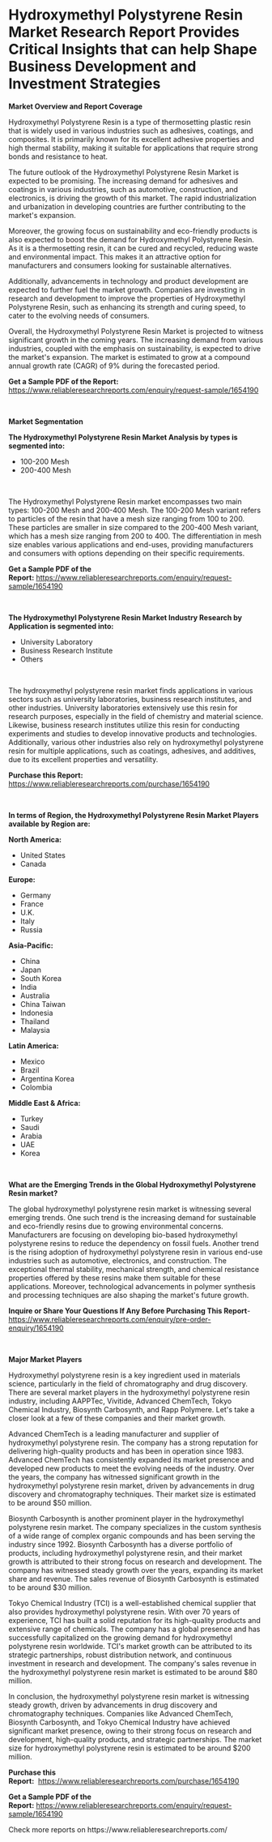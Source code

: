 <p><h1>Hydroxymethyl Polystyrene Resin Market Research Report Provides Critical Insights that can help Shape Business Development and Investment Strategies</h1></p><p><strong>Market Overview and Report Coverage</strong></p>
<p><p>Hydroxymethyl Polystyrene Resin is a type of thermosetting plastic resin that is widely used in various industries such as adhesives, coatings, and composites. It is primarily known for its excellent adhesive properties and high thermal stability, making it suitable for applications that require strong bonds and resistance to heat.</p><p>The future outlook of the Hydroxymethyl Polystyrene Resin Market is expected to be promising. The increasing demand for adhesives and coatings in various industries, such as automotive, construction, and electronics, is driving the growth of this market. The rapid industrialization and urbanization in developing countries are further contributing to the market's expansion.</p><p>Moreover, the growing focus on sustainability and eco-friendly products is also expected to boost the demand for Hydroxymethyl Polystyrene Resin. As it is a thermosetting resin, it can be cured and recycled, reducing waste and environmental impact. This makes it an attractive option for manufacturers and consumers looking for sustainable alternatives.</p><p>Additionally, advancements in technology and product development are expected to further fuel the market growth. Companies are investing in research and development to improve the properties of Hydroxymethyl Polystyrene Resin, such as enhancing its strength and curing speed, to cater to the evolving needs of consumers.</p><p>Overall, the Hydroxymethyl Polystyrene Resin Market is projected to witness significant growth in the coming years. The increasing demand from various industries, coupled with the emphasis on sustainability, is expected to drive the market's expansion. The market is estimated to grow at a compound annual growth rate (CAGR) of 9% during the forecasted period.</p></p>
<p><strong>Get a Sample PDF of the Report:</strong> <a href="https://www.reliableresearchreports.com/enquiry/request-sample/1654190">https://www.reliableresearchreports.com/enquiry/request-sample/1654190</a></p>
<p>&nbsp;</p>
<p><strong>Market Segmentation</strong></p>
<p><strong>The Hydroxymethyl Polystyrene Resin Market Analysis by types is segmented into:</strong></p>
<p><ul><li>100-200 Mesh</li><li>200-400 Mesh</li></ul></p>
<p>&nbsp;</p>
<p><p>The Hydroxymethyl Polystyrene Resin market encompasses two main types: 100-200 Mesh and 200-400 Mesh. The 100-200 Mesh variant refers to particles of the resin that have a mesh size ranging from 100 to 200. These particles are smaller in size compared to the 200-400 Mesh variant, which has a mesh size ranging from 200 to 400. The differentiation in mesh size enables various applications and end-uses, providing manufacturers and consumers with options depending on their specific requirements.</p></p>
<p><strong>Get a Sample PDF of the Report:</strong>&nbsp;<a href="https://www.reliableresearchreports.com/enquiry/request-sample/1654190">https://www.reliableresearchreports.com/enquiry/request-sample/1654190</a></p>
<p>&nbsp;</p>
<p><strong>The Hydroxymethyl Polystyrene Resin Market Industry Research by Application is segmented into:</strong></p>
<p><ul><li>University Laboratory</li><li>Business Research Institute</li><li>Others</li></ul></p>
<p>&nbsp;</p>
<p><p>The hydroxymethyl polystyrene resin market finds applications in various sectors such as university laboratories, business research institutes, and other industries. University laboratories extensively use this resin for research purposes, especially in the field of chemistry and material science. Likewise, business research institutes utilize this resin for conducting experiments and studies to develop innovative products and technologies. Additionally, various other industries also rely on hydroxymethyl polystyrene resin for multiple applications, such as coatings, adhesives, and additives, due to its excellent properties and versatility.</p></p>
<p><strong>Purchase this Report:</strong>&nbsp; <a href="https://www.reliableresearchreports.com/purchase/1654190">https://www.reliableresearchreports.com/purchase/1654190</a></p>
<p>&nbsp;</p>
<p><strong>In terms of Region, the Hydroxymethyl Polystyrene Resin Market Players available by Region are:</strong></p>
<p>
    <p> <strong> North America: </strong>
        <ul>
            <li>United States</li>
            <li>Canada</li>
        </ul>
        </p> 
    <p> <strong> Europe: </strong>
        <ul>
            <li>Germany</li>
            <li>France</li>
            <li>U.K.</li>
            <li>Italy</li>
            <li>Russia</li>
        </ul>
        </p> 
    <p> <strong> Asia-Pacific: </strong>
        <ul>
            <li>China</li>
            <li>Japan</li>
            <li>South Korea</li>
            <li>India</li>
            <li>Australia</li>
            <li>China Taiwan</li>
            <li>Indonesia</li>
            <li>Thailand</li>
            <li>Malaysia</li>
        </ul>
        </p> 
    <p> <strong> Latin America: </strong>
        <ul>
            <li>Mexico</li>
            <li>Brazil</li>
            <li>Argentina Korea</li>
            <li>Colombia</li>
        </ul>
        </p> 
    <p> <strong> Middle East & Africa: </strong>
        <ul>
            <li>Turkey</li>
            <li>Saudi</li>
            <li>Arabia</li>
            <li>UAE</li>
            <li>Korea</li>
        </ul>
    </p>
    </p>
<p>&nbsp;</p>
<p><strong>What are the Emerging Trends in the Global Hydroxymethyl Polystyrene Resin market?</strong></p>
<p><p>The global hydroxymethyl polystyrene resin market is witnessing several emerging trends. One such trend is the increasing demand for sustainable and eco-friendly resins due to growing environmental concerns. Manufacturers are focusing on developing bio-based hydroxymethyl polystyrene resins to reduce the dependency on fossil fuels. Another trend is the rising adoption of hydroxymethyl polystyrene resin in various end-use industries such as automotive, electronics, and construction. The exceptional thermal stability, mechanical strength, and chemical resistance properties offered by these resins make them suitable for these applications. Moreover, technological advancements in polymer synthesis and processing techniques are also shaping the market's future growth.</p></p>
<p><strong>Inquire or Share Your Questions If Any Before Purchasing This Report</strong>- <a href="https://www.reliableresearchreports.com/enquiry/pre-order-enquiry/1654190">https://www.reliableresearchreports.com/enquiry/pre-order-enquiry/1654190</a></p>
<p>&nbsp;</p>
<p><strong>Major Market Players</strong></p>
<p><p>Hydroxymethyl polystyrene resin is a key ingredient used in materials science, particularly in the field of chromatography and drug discovery. There are several market players in the hydroxymethyl polystyrene resin industry, including AAPPTec, Vivitide, Advanced ChemTech, Tokyo Chemical Industry, Biosynth Carbosynth, and Rapp Polymere. Let's take a closer look at a few of these companies and their market growth.</p><p>Advanced ChemTech is a leading manufacturer and supplier of hydroxymethyl polystyrene resin. The company has a strong reputation for delivering high-quality products and has been in operation since 1983. Advanced ChemTech has consistently expanded its market presence and developed new products to meet the evolving needs of the industry. Over the years, the company has witnessed significant growth in the hydroxymethyl polystyrene resin market, driven by advancements in drug discovery and chromatography techniques. Their market size is estimated to be around $50 million.</p><p>Biosynth Carbosynth is another prominent player in the hydroxymethyl polystyrene resin market. The company specializes in the custom synthesis of a wide range of complex organic compounds and has been serving the industry since 1992. Biosynth Carbosynth has a diverse portfolio of products, including hydroxymethyl polystyrene resin, and their market growth is attributed to their strong focus on research and development. The company has witnessed steady growth over the years, expanding its market share and revenue. The sales revenue of Biosynth Carbosynth is estimated to be around $30 million.</p><p>Tokyo Chemical Industry (TCI) is a well-established chemical supplier that also provides hydroxymethyl polystyrene resin. With over 70 years of experience, TCI has built a solid reputation for its high-quality products and extensive range of chemicals. The company has a global presence and has successfully capitalized on the growing demand for hydroxymethyl polystyrene resin worldwide. TCI's market growth can be attributed to its strategic partnerships, robust distribution network, and continuous investment in research and development. The company's sales revenue in the hydroxymethyl polystyrene resin market is estimated to be around $80 million.</p><p>In conclusion, the hydroxymethyl polystyrene resin market is witnessing steady growth, driven by advancements in drug discovery and chromatography techniques. Companies like Advanced ChemTech, Biosynth Carbosynth, and Tokyo Chemical Industry have achieved significant market presence, owing to their strong focus on research and development, high-quality products, and strategic partnerships. The market size for hydroxymethyl polystyrene resin is estimated to be around $200 million.</p></p>
<p><strong>Purchase this Report:</strong>&nbsp;&nbsp;<a href="https://www.reliableresearchreports.com/purchase/1654190">https://www.reliableresearchreports.com/purchase/1654190</a></p>
<p></p>
<p><strong>Get a Sample PDF of the Report:</strong>&nbsp;<a href="https://www.reliableresearchreports.com/enquiry/request-sample/1654190">https://www.reliableresearchreports.com/enquiry/request-sample/1654190</a></p>
<p>Check more reports on https://www.reliableresearchreports.com/</p>